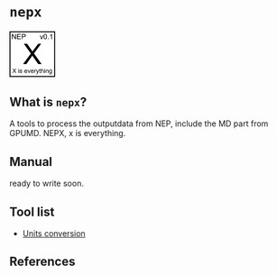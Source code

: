 # `nepx`

<div align="left">
<img src="./logo/logo.png" width = "16%" />
</div>

## What is `nepx`?

A tools to process the outputdata from NEP, include the MD part from GPUMD. NEPX, x is everything.

## Manual

ready to write soon.

## Tool list

* [Units conversion](http://greif.geo.berkeley.edu/~driver/conversions.html)

## References

